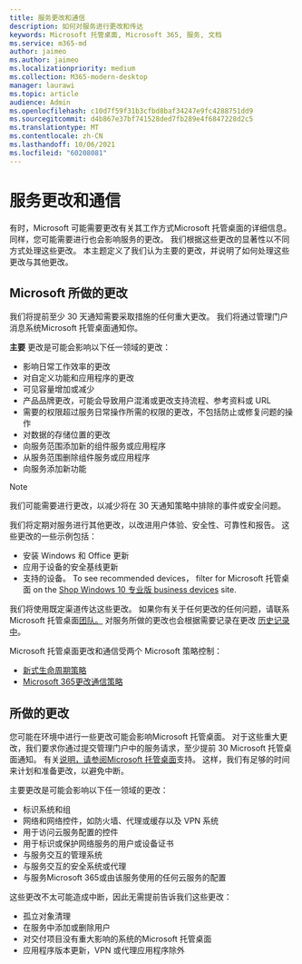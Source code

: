 ```yaml
---
title: 服务更改和通信
description: 如何对服务进行更改和传达
keywords: Microsoft 托管桌面, Microsoft 365, 服务, 文档
ms.service: m365-md
author: jaimeo
ms.author: jaimeo
ms.localizationpriority: medium
ms.collection: M365-modern-desktop
manager: laurawi
ms.topic: article
audience: Admin
ms.openlocfilehash: c10d7f59f31b3cfbd8baf34247e9fc4288751dd9
ms.sourcegitcommit: d4b867e37bf741528ded7fb289e4f6847228d2c5
ms.translationtype: MT
ms.contentlocale: zh-CN
ms.lasthandoff: 10/06/2021
ms.locfileid: "60208081"
---
```

# <a name="service-changes-and-communication"></a>服务更改和通信

有时，Microsoft 可能需要更改有关其工作方式Microsoft 托管桌面的详细信息。 同样，您可能需要进行也会影响服务的更改。 我们根据这些更改的显著性以不同方式处理这些更改。 本主题定义了我们认为主要的更改，并说明了如何处理这些更改与其他更改。



## <a name="changes-made-by-microsoft"></a>Microsoft 所做的更改

我们将提前至少 30 天通知需要采取措施的任何重大更改。 我们将通过管理门户消息系统Microsoft 托管桌面通知你。

**主要** 更改是可能会影响以下任一领域的更改：
- 影响日常工作效率的更改
- 对自定义功能和应用程序的更改
- 可见容量增加或减少
- 产品品牌更改，可能会导致用户混淆或更改支持流程、参考资料或 URL
- 需要的权限超过服务日常操作所需的权限的更改，不包括防止或修复问题的操作
- 对数据的存储位置的更改
- 向服务范围添加新的组件服务或应用程序
- 从服务范围删除组件服务或应用程序
- 向服务添加新功能

> [!NOTE]
> 我们可能需要进行更改，以减少将在 30 天通知策略中排除的事件或安全问题。

我们将定期对服务进行其他更改，以改进用户体验、安全性、可靠性和报告。 这些更改的一些示例包括：

- 安装 Windows 和 Office 更新
- 应用于设备的安全基线更新
- 支持的设备。 To see recommended devices， filter for Microsoft 托管桌面 on the [Shop Windows 10 专业版 business devices](https://www.microsoft.com/windowsforbusiness/view-all-devices) site.

我们将使用既定渠道传达这些更改。 如果你有关于任何更改的任何问题，请联系Microsoft 托管桌面[团队。](../working-with-managed-desktop/admin-support.md) 对服务所做的更改也会根据需要记录在更改 [历史记录中](../change-history-managed-desktop.md)。

Microsoft 托管桌面更改和通信受两个 Microsoft 策略控制：
- [新式生命周期策略](https://support.microsoft.com/help/30881/modern-lifecycle-policy)
- [Microsoft 365更改通信策略](/office365/admin/manage/message-center)

## <a name="changes-you-make"></a>所做的更改

您可能在环境中进行一些更改可能会影响Microsoft 托管桌面。 对于这些重大更改，我们要求你通过提交管理门户中的服务请求，至少提前 30 Microsoft 托管桌面通知。 有关[说明，请参阅Microsoft 托管桌面](../working-with-managed-desktop/admin-support.md)支持。 这样，我们有足够的时间来计划和准备更改，以避免中断。

主要更改是可能会影响以下任一领域的更改：

- 标识系统和组
- 网络和网络控件，如防火墙、代理或缓存以及 VPN 系统
- 用于访问云服务配置的控件
- 用于标识或保护网络服务的用户或设备证书
- 与服务交互的管理系统
- 与服务交互的安全系统或代理
- 与服务Microsoft 365或由该服务使用的任何云服务的配置

这些更改不太可能造成中断，因此无需提前告诉我们这些更改：

- 孤立对象清理
- 在服务中添加或删除用户
- 对交付项目没有重大影响的系统的Microsoft 托管桌面
- 应用程序版本更新，VPN 或代理应用程序除外